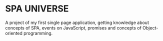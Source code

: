 # SPA UNIVERSE

A project of my first single page application, getting knowledge about concepts of SPA, events on JavaScript, promises and concepts of Object-oriented programming.
